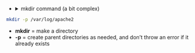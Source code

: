 - <details> <summary>mkdir command (a bit complex)</summary>
    
```bash
mkdir -p /var/log/apache2
```
* **mkdir** = make a directory
* **-p** = create parent directories as needed, and don’t throw an error if it already exists
</details>
